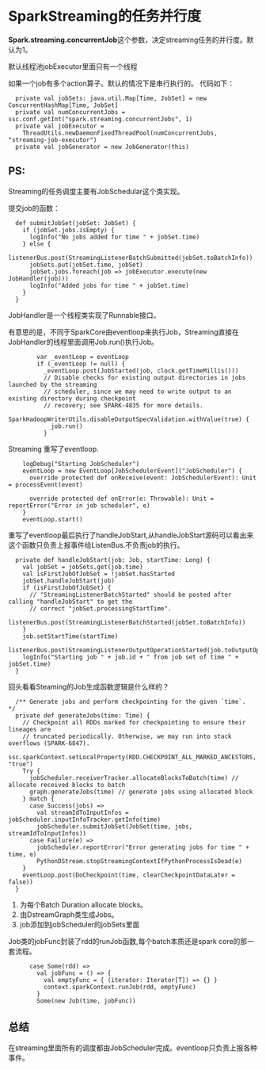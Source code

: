 # SparkStreaming的任务并行度

**Spark.streaming.concurrentJob**这个参数，决定streaming任务的并行度。默认为1。

默认线程池jobExecutor里面只有一个线程

如果一个job有多个action算子。默认的情况下是串行执行的。
代码如下：

```
  private val jobSets: java.util.Map[Time, JobSet] = new ConcurrentHashMap[Time, JobSet]
  private val numConcurrentJobs = ssc.conf.getInt("spark.streaming.concurrentJobs", 1)
  private val jobExecutor =
    ThreadUtils.newDaemonFixedThreadPool(numConcurrentJobs, "streaming-job-executor")
  private val jobGenerator = new JobGenerator(this)
```

## PS:
Streaming的任务调度主要有JobSchedular这个类实现。

提交job的函数：
```
  def submitJobSet(jobSet: JobSet) {
    if (jobSet.jobs.isEmpty) {
      logInfo("No jobs added for time " + jobSet.time)
    } else {
      listenerBus.post(StreamingListenerBatchSubmitted(jobSet.toBatchInfo))
      jobSets.put(jobSet.time, jobSet)
      jobSet.jobs.foreach(job => jobExecutor.execute(new JobHandler(job)))
      logInfo("Added jobs for time " + jobSet.time)
    }
  }
```

JobHandler是一个线程类实现了Runnable接口。

有意思的是，不同于SparkCore由eventloop来执行Job，Streaming直接在JobHandler的线程里面调用Job.run()执行Job。

```
        var _eventLoop = eventLoop
        if (_eventLoop != null) {
          _eventLoop.post(JobStarted(job, clock.getTimeMillis()))
          // Disable checks for existing output directories in jobs launched by the streaming
          // scheduler, since we may need to write output to an existing directory during checkpoint
          // recovery; see SPARK-4835 for more details.
          SparkHadoopWriterUtils.disableOutputSpecValidation.withValue(true) {
            job.run()
          }
```
Streaming 重写了eventloop.
```
    logDebug("Starting JobScheduler")
    eventLoop = new EventLoop[JobSchedulerEvent]("JobScheduler") {
      override protected def onReceive(event: JobSchedulerEvent): Unit = processEvent(event)

      override protected def onError(e: Throwable): Unit = reportError("Error in job scheduler", e)
    }
    eventLoop.start()
```
重写了eventloop最后执行了handleJobStart,从handleJobStart源码可以看出来这个函数只负责上报事件给ListenBus.不负责job的执行。
```
  private def handleJobStart(job: Job, startTime: Long) {
    val jobSet = jobSets.get(job.time)
    val isFirstJobOfJobSet = !jobSet.hasStarted
    jobSet.handleJobStart(job)
    if (isFirstJobOfJobSet) {
      // "StreamingListenerBatchStarted" should be posted after calling "handleJobStart" to get the
      // correct "jobSet.processingStartTime".
      listenerBus.post(StreamingListenerBatchStarted(jobSet.toBatchInfo))
    }
    job.setStartTime(startTime)
    listenerBus.post(StreamingListenerOutputOperationStarted(job.toOutputOperationInfo))
    logInfo("Starting job " + job.id + " from job set of time " + jobSet.time)
  }
```

回头看看Steaming的Job生成函数逻辑是什么样的？
```
  /** Generate jobs and perform checkpointing for the given `time`.  */
  private def generateJobs(time: Time) {
    // Checkpoint all RDDs marked for checkpointing to ensure their lineages are
    // truncated periodically. Otherwise, we may run into stack overflows (SPARK-6847).
    ssc.sparkContext.setLocalProperty(RDD.CHECKPOINT_ALL_MARKED_ANCESTORS, "true")
    Try {
      jobScheduler.receiverTracker.allocateBlocksToBatch(time) // allocate received blocks to batch
      graph.generateJobs(time) // generate jobs using allocated block
    } match {
      case Success(jobs) =>
        val streamIdToInputInfos = jobScheduler.inputInfoTracker.getInfo(time)
        jobScheduler.submitJobSet(JobSet(time, jobs, streamIdToInputInfos))
      case Failure(e) =>
        jobScheduler.reportError("Error generating jobs for time " + time, e)
        PythonDStream.stopStreamingContextIfPythonProcessIsDead(e)
    }
    eventLoop.post(DoCheckpoint(time, clearCheckpointDataLater = false))
  }
```

1. 为每个Batch Duration allocate blocks。
2. 由DstreamGraph类生成Jobs。
3. job添加到jobScheduler的jobSets里面

Job类的jobFunc封装了rdd的runJob函数,每个batch本质还是spark core的那一套流程。
```
      case Some(rdd) =>
        val jobFunc = () => {
          val emptyFunc = { (iterator: Iterator[T]) => {} }
          context.sparkContext.runJob(rdd, emptyFunc)
        }
        Some(new Job(time, jobFunc))
```

## 总结
在streaming里面所有的调度都由JobScheduler完成。eventloop只负责上报各种事件。